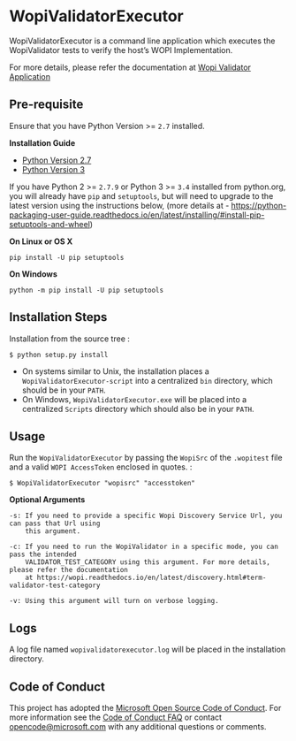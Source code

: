 WopiValidatorExecutor
=====================

WopiValidatorExecutor is a command line application which executes the WopiValidator tests to verify the host’s WOPI Implementation.

For more details, please refer the documentation at [Wopi Validator Application](http://wopi.readthedocs.io/projects/officewopi/en/latest/testing/validator.html)

Pre-requisite
-------------

Ensure that you have Python Version >= `2.7` installed.

**Installation Guide**

* [Python Version 2.7](http://docs.python-guide.org/en/latest/starting/installation/)
* [Python Version 3](https://docs.python.org/3/using/windows.html#installing-python)

If you have Python 2 >= `2.7.9` or Python 3 >= `3.4` installed from python.org, you will already have `pip` and `setuptools`, but will need to upgrade to the latest version using the instructions below, (more details at - <https://python-packaging-user-guide.readthedocs.io/en/latest/installing/#install-pip-setuptools-and-wheel>)

**On Linux or OS X**

    pip install -U pip setuptools

**On Windows**

    python -m pip install -U pip setuptools

Installation Steps
------------------

Installation from the source tree :

    $ python setup.py install

* On systems similar to Unix, the installation places a `WopiValidatorExecutor-script` into a centralized `bin` directory, which should be in your `PATH`. 
* On Windows, `WopiValidatorExecutor.exe` will be placed into a centralized `Scripts` directory which should also be in your `PATH`.

Usage
-----

Run the `WopiValidatorExecutor` by passing the `WopiSrc` of the `.wopitest` file and a valid `WOPI AccessToken` enclosed in quotes. :

    $ WopiValidatorExecutor "wopisrc" "accesstoken"

**Optional Arguments**

    -s: If you need to provide a specific Wopi Discovery Service Url, you can pass that Url using 
        this argument.

    -c: If you need to run the WopiValidator in a specific mode, you can pass the intended 
        VALIDATOR_TEST_CATEGORY using this argument. For more details, please refer the documentation 
        at https://wopi.readthedocs.io/en/latest/discovery.html#term-validator-test-category

    -v: Using this argument will turn on verbose logging.

Logs
----

A log file named `wopivalidatorexecutor.log` will be placed in the installation directory.

Code of Conduct
---------------

This project has adopted the [Microsoft Open Source Code of Conduct](https://opensource.microsoft.com/codeofconduct/). 
For more information see the [Code of Conduct FAQ](https://opensource.microsoft.com/codeofconduct/faq/) or contact [opencode@microsoft.com](mailto:opencode@microsoft.com) with any additional questions or comments.
